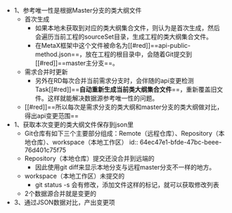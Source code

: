 - 1、参考唯一性是根据Master分支的类大纲文件
	- 首次生成
		- 如果本地未获取到对应的类大纲集合文件，则认为是首次生成，然后会遍历当前工程的sourceSet目录，生成工程的类大纲集合文件。
		- 在MetaX框架中这个文件被命名为[[#red]]==api-public-method.json==，放在工程的根目录中，会随着Git提交到[[#red]]==master主分支==。
	- 需求合并时更新
		- 另外在RD每次合并当前需求分支时，会伴随的api变更检测Task[[#red]]==**自动重新生成当前类大纲集合文件**==，重新覆盖旧文件。这样就能解决数据源参考唯一性的问题。
	- [[#red]]==所以每次是需求分支的类大纲和master分支的类大纲做对比，得出api变更范围==
- 1、获取本次变更的类大纲文件保存到json里
	- Git仓库有如下三个主要部分组成：Remote（远程仓库）、Repository（本地仓库）、workspace（本地工作区）
	  id:: 64ec47e1-bfde-47bc-beee-76d401c75f75
	- Repository（本地仓库）提交还没合并到远端的
		- 因此使用git diff来显示本地分支与远程master分支不一样的地方。
	- workspace（本地工作区）未提交的
		- git status -s 会有修改，添加文件这样的标记，就可以获取修改列表
	- 2个数据源合并就是变更的
- 3、通过JSON数据对比，产出变更项